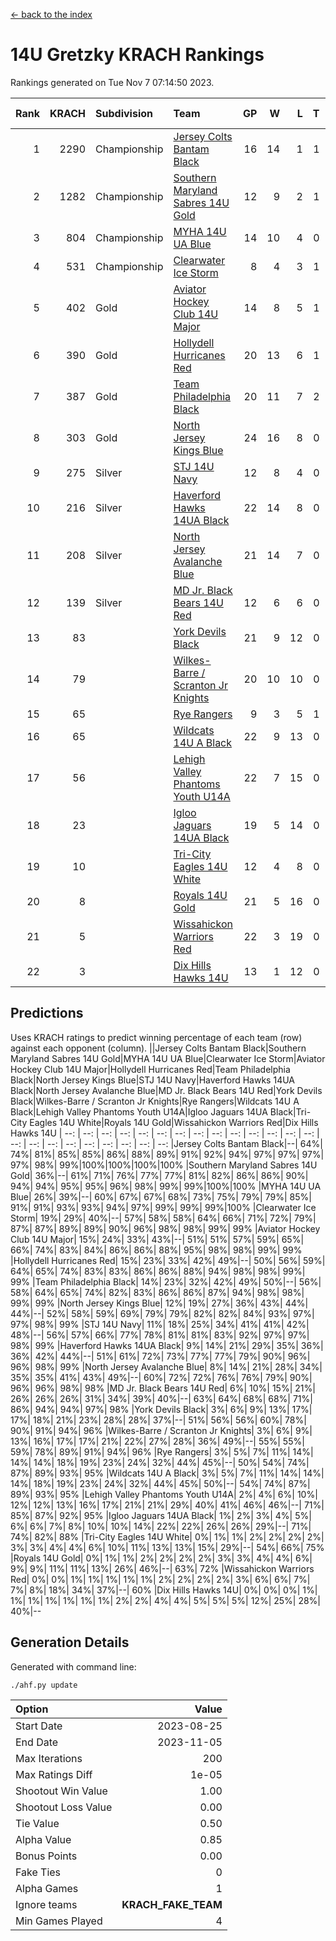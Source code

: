 [<- back to the index](readme.md)
# 14U Gretzky KRACH Rankings
Rankings generated on Tue Nov  7 07:14:50 2023.

Rank|KRACH|Subdivision|Team|GP|W|L|T|OTW|OTL|SoS|Exp Wins|Win Diff
---:|---:|:---|:---|---:|---:|---:|---:|---:|---:|---:|---:|---:
1|2290|Championship|[Jersey Colts Bantam Black](https://gamesheetstats.com/seasons/3659/teams/140580/schedule)|16|14|1|1|2|0|282|15.4|0.0
2|1282|Championship|[Southern Maryland Sabres 14U Gold](https://gamesheetstats.com/seasons/3659/teams/140588/schedule)|12|9|2|1|0|0|429|10.4|0.0
3|804|Championship|[MYHA 14U UA Blue](https://gamesheetstats.com/seasons/3659/teams/140583/schedule)|14|10|4|0|2|2|418|10.9|0.0
4|531|Championship|[Clearwater Ice Storm](https://gamesheetstats.com/seasons/3659/teams/142500/schedule)|8|4|3|1|0|0|625|5.4|0.0
5|402|Gold|[Aviator Hockey Club 14U Major](https://gamesheetstats.com/seasons/3659/teams/140575/schedule)|14|8|5|1|1|1|497|9.3|-0.0
6|390|Gold|[Hollydell Hurricanes Red](https://gamesheetstats.com/seasons/3659/teams/140578/schedule)|20|13|6|1|1|1|362|14.4|0.0
7|387|Gold|[Team Philadelphia Black](https://gamesheetstats.com/seasons/3659/teams/140590/schedule)|20|11|7|2|2|2|541|12.9|0.0
8|303|Gold|[North Jersey Kings Blue](https://gamesheetstats.com/seasons/3659/teams/140585/schedule)|24|16|8|0|3|1|290|16.9|0.0
9|275|Silver|[STJ 14U Navy](https://gamesheetstats.com/seasons/3659/teams/140589/schedule)|12|8|4|0|0|1|320|8.9|0.0
10|216|Silver|[Haverford Hawks 14UA Black](https://gamesheetstats.com/seasons/3659/teams/140577/schedule)|22|14|8|0|0|2|273|14.9|0.0
11|208|Silver|[North Jersey Avalanche Blue](https://gamesheetstats.com/seasons/3659/teams/140584/schedule)|21|14|7|0|0|1|179|14.9|0.0
12|139|Silver|[MD Jr. Black Bears 14U Red](https://gamesheetstats.com/seasons/3659/teams/140581/schedule)|12|6|6|0|0|1|180|6.9|0.0
13|83||[York Devils Black](https://gamesheetstats.com/seasons/3659/teams/140595/schedule)|21|9|12|0|1|0|272|9.9|0.0
14|79||[Wilkes-Barre / Scranton Jr Knights](https://gamesheetstats.com/seasons/3659/teams/140593/schedule)|20|10|10|0|2|0|177|10.9|0.0
15|65||[Rye Rangers](https://gamesheetstats.com/seasons/3659/teams/140587/schedule)|9|3|5|1|1|1|266|4.4|0.0
16|65||[Wildcats 14U A Black](https://gamesheetstats.com/seasons/3659/teams/140592/schedule)|22|9|13|0|1|2|343|9.9|0.0
17|56||[Lehigh Valley Phantoms Youth U14A](https://gamesheetstats.com/seasons/3659/teams/140582/schedule)|22|7|15|0|0|0|474|7.9|0.0
18|23||[Igloo Jaguars 14UA Black](https://gamesheetstats.com/seasons/3659/teams/140579/schedule)|19|5|14|0|0|0|377|5.9|0.0
19|10||[Tri-City Eagles 14U White](https://gamesheetstats.com/seasons/3659/teams/140591/schedule)|12|4|8|0|0|0|74|4.9|0.0
20|8||[Royals 14U Gold](https://gamesheetstats.com/seasons/3659/teams/140586/schedule)|21|5|16|0|0|1|94|5.9|0.0
21|5||[Wissahickon Warriors Red](https://gamesheetstats.com/seasons/3659/teams/140594/schedule)|22|3|19|0|0|0|161|3.9|0.0
22|3||[Dix Hills Hawks 14U](https://gamesheetstats.com/seasons/3659/teams/140576/schedule)|13|1|12|0|0|0|281|1.9|0.0

## Predictions
Uses KRACH ratings to predict winning percentage of each team (row) against each opponent (column).
||Jersey Colts Bantam Black|Southern Maryland Sabres 14U Gold|MYHA 14U UA Blue|Clearwater Ice Storm|Aviator Hockey Club 14U Major|Hollydell Hurricanes Red|Team Philadelphia Black|North Jersey Kings Blue|STJ 14U Navy|Haverford Hawks 14UA Black|North Jersey Avalanche Blue|MD Jr. Black Bears 14U Red|York Devils Black|Wilkes-Barre / Scranton Jr Knights|Rye Rangers|Wildcats 14U A Black|Lehigh Valley Phantoms Youth U14A|Igloo Jaguars 14UA Black|Tri-City Eagles 14U White|Royals 14U Gold|Wissahickon Warriors Red|Dix Hills Hawks 14U
| --: | --: | --: | --: | --: | --: | --: | --: | --: | --: | --: | --: | --: | --: | --: | --: | --: | --: | --: | --: | --: | --: | --: 
|Jersey Colts Bantam Black|--| 64%| 74%| 81%| 85%| 85%| 86%| 88%| 89%| 91%| 92%| 94%| 97%| 97%| 97%| 97%| 98%| 99%|100%|100%|100%|100%
|Southern Maryland Sabres 14U Gold| 36%|--| 61%| 71%| 76%| 77%| 77%| 81%| 82%| 86%| 86%| 90%| 94%| 94%| 95%| 95%| 96%| 98%| 99%| 99%|100%|100%
|MYHA 14U UA Blue| 26%| 39%|--| 60%| 67%| 67%| 68%| 73%| 75%| 79%| 79%| 85%| 91%| 91%| 93%| 93%| 94%| 97%| 99%| 99%| 99%|100%
|Clearwater Ice Storm| 19%| 29%| 40%|--| 57%| 58%| 58%| 64%| 66%| 71%| 72%| 79%| 87%| 87%| 89%| 89%| 90%| 96%| 98%| 98%| 99%| 99%
|Aviator Hockey Club 14U Major| 15%| 24%| 33%| 43%|--| 51%| 51%| 57%| 59%| 65%| 66%| 74%| 83%| 84%| 86%| 86%| 88%| 95%| 98%| 98%| 99%| 99%
|Hollydell Hurricanes Red| 15%| 23%| 33%| 42%| 49%|--| 50%| 56%| 59%| 64%| 65%| 74%| 83%| 83%| 86%| 86%| 88%| 94%| 98%| 98%| 99%| 99%
|Team Philadelphia Black| 14%| 23%| 32%| 42%| 49%| 50%|--| 56%| 58%| 64%| 65%| 74%| 82%| 83%| 86%| 86%| 87%| 94%| 98%| 98%| 99%| 99%
|North Jersey Kings Blue| 12%| 19%| 27%| 36%| 43%| 44%| 44%|--| 52%| 58%| 59%| 69%| 79%| 79%| 82%| 82%| 84%| 93%| 97%| 97%| 98%| 99%
|STJ 14U Navy| 11%| 18%| 25%| 34%| 41%| 41%| 42%| 48%|--| 56%| 57%| 66%| 77%| 78%| 81%| 81%| 83%| 92%| 97%| 97%| 98%| 99%
|Haverford Hawks 14UA Black|  9%| 14%| 21%| 29%| 35%| 36%| 36%| 42%| 44%|--| 51%| 61%| 72%| 73%| 77%| 77%| 79%| 90%| 96%| 96%| 98%| 99%
|North Jersey Avalanche Blue|  8%| 14%| 21%| 28%| 34%| 35%| 35%| 41%| 43%| 49%|--| 60%| 72%| 72%| 76%| 76%| 79%| 90%| 96%| 96%| 98%| 98%
|MD Jr. Black Bears 14U Red|  6%| 10%| 15%| 21%| 26%| 26%| 26%| 31%| 34%| 39%| 40%|--| 63%| 64%| 68%| 68%| 71%| 86%| 94%| 94%| 97%| 98%
|York Devils Black|  3%|  6%|  9%| 13%| 17%| 17%| 18%| 21%| 23%| 28%| 28%| 37%|--| 51%| 56%| 56%| 60%| 78%| 90%| 91%| 94%| 96%
|Wilkes-Barre / Scranton Jr Knights|  3%|  6%|  9%| 13%| 16%| 17%| 17%| 21%| 22%| 27%| 28%| 36%| 49%|--| 55%| 55%| 59%| 78%| 89%| 91%| 94%| 96%
|Rye Rangers|  3%|  5%|  7%| 11%| 14%| 14%| 14%| 18%| 19%| 23%| 24%| 32%| 44%| 45%|--| 50%| 54%| 74%| 87%| 89%| 93%| 95%
|Wildcats 14U A Black|  3%|  5%|  7%| 11%| 14%| 14%| 14%| 18%| 19%| 23%| 24%| 32%| 44%| 45%| 50%|--| 54%| 74%| 87%| 89%| 93%| 95%
|Lehigh Valley Phantoms Youth U14A|  2%|  4%|  6%| 10%| 12%| 12%| 13%| 16%| 17%| 21%| 21%| 29%| 40%| 41%| 46%| 46%|--| 71%| 85%| 87%| 92%| 95%
|Igloo Jaguars 14UA Black|  1%|  2%|  3%|  4%|  5%|  6%|  6%|  7%|  8%| 10%| 10%| 14%| 22%| 22%| 26%| 26%| 29%|--| 71%| 74%| 82%| 88%
|Tri-City Eagles 14U White|  0%|  1%|  1%|  2%|  2%|  2%|  2%|  3%|  3%|  4%|  4%|  6%| 10%| 11%| 13%| 13%| 15%| 29%|--| 54%| 66%| 75%
|Royals 14U Gold|  0%|  1%|  1%|  2%|  2%|  2%|  2%|  3%|  3%|  4%|  4%|  6%|  9%|  9%| 11%| 11%| 13%| 26%| 46%|--| 63%| 72%
|Wissahickon Warriors Red|  0%|  0%|  1%|  1%|  1%|  1%|  1%|  2%|  2%|  2%|  2%|  3%|  6%|  6%|  7%|  7%|  8%| 18%| 34%| 37%|--| 60%
|Dix Hills Hawks 14U|  0%|  0%|  0%|  1%|  1%|  1%|  1%|  1%|  1%|  1%|  2%|  2%|  4%|  4%|  5%|  5%|  5%| 12%| 25%| 28%| 40%|--

## Generation Details

Generated with command line:
```
./ahf.py update
```

| Option | Value |
| :----- | ----: |
| Start Date | 2023-08-25 |
| End Date | 2023-11-05 |
| Max Iterations | 200 |
| Max Ratings Diff | 1e-05 |
| Shootout Win Value | 1.00 |
| Shootout Loss Value | 0.00 |
| Tie Value | 0.50 |
| Alpha Value | 0.85 |
| Bonus Points | 0.00 |
| Fake Ties | 0 |
| Alpha Games | 1 |
| Ignore teams | __KRACH_FAKE_TEAM__ |
| Min Games Played | 4 |


